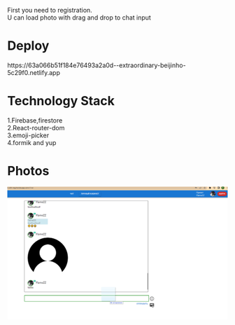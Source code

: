 First you need to registration.
<br>
U can load photo with drag and drop to chat input
<h1>Deploy</h1>
https://63a066b51f184e76493a2a0d--extraordinary-beijinho-5c29f0.netlify.app
<h1>Technology Stack</h1>
1.Firebase,firestore
<br>
2.React-router-dom
<br>
3.emoji-picker
<br>
4.formik and yup
<h1>Photos</h1>
<img src='image/image.png'/>

